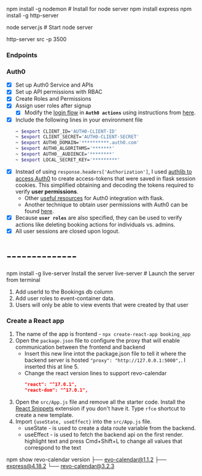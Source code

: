 

npm install -g nodemon # Install for node server
npm install express
npm install -g http-server

node server.js # Start node server

http-server src -p 3500

### Endpoints



### Auth0
- [x] Set up Auth0 Service and APIs
- [x] Set up API permissions with RBAC
- [x] Create Roles and Permissions
- [x] Assign user roles after signup
    - [x] Modify the [login flow](https://auth0.com/docs/customize/actions/flows-and-triggers/login-flow#add-user-roles-to-id-and-access-tokens) in **`Auth0 actions`** using instructions from [here](https://www.youtube.com/watch?v=CZxfMD8lXg8).
- [x] Include the following lines in your environment file
    ```bash
    ~ $export CLIENT_ID='AUTH0-CLIENT-ID'
    ~ $export CLIENT_SECRET='AUTH0-CLIENT-SECRET'
    ~ $export AUTH0_DOMAIN='**********.auth0.com'
    ~ $export AUTH0_ALGORITHMS='*******'
    ~ $export AUTH0__AUDIENCE='********'
    ~ $export LOCAL_SECRET_KEY='*********'
    ```
- [x] Instead of using `response.headers['Authorization']`, I used [authlib to access Auth0](https://developer.auth0.com/resources/guides/web-app/flask/basic-authentication#configure-flask-with-auth-0) to create access-tokens that were saved in flask session cookies. This simplified obtaining and decoding the tokens required to verify **user permissions**.
    - Other [useful resources](https://auth0.com/docs/quickstart/webapp/python/interactive) for Auth0 integration with flask.
    - Another technique to obtain user permissions with Auth0 can be found [here](https://auth0.com/docs/quickstart/backend/python/interactive).
- [x] Because **`user roles`** are also specified, they can be used to verify actions like deleting booking actions for individuals vs. admins.
- [x] All user sessions are closed upon logout.

# --------------
npm install -g live-server Install the server
live-server # Launch the server from terminal


1. Add userId to the Bookings db column
2. Add user roles to event-container data.
3. Users will only be able to view events that were created by that user


### Create a React app
1. The name of the app is frontend - `npx create-react-app booking_app`
2. Open the `package.json` file to configure the proxy that will enable communication between the frontend and backend
    - Insert this new line intot the package.json file to tell it where the backend server is hosted `"proxy": "http://127.0.0.1:5000",`. I inserted this at line 5.
    - Change the react version lines to support revo-calendar
        ```json
        "react": "^17.0.1",
        "react-dom": "^17.0.1",
        ```
3. Open the `src/App.js` file and remove all the starter code. Install the [React Snippets](https://marketplace.visualstudio.com/items?itemName=dsznajder.es7-react-js-snippets) extension if you don't have it. Type `rfce` shortcut to create a new template.
4. Import `{useState, useEffect}` into the `src/App.js` file.
    - useState - is used to create a data route variable from the backend.
    - useEffect - is used to fetch the backend api on the first render.
highlight text and press Cmd+Shift+L to change all values that correspond to the text

npm show revo-calendar version
├── evo-calendar@1.1.2
├── express@4.18.2
└── revo-calendar@3.2.3